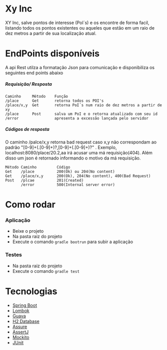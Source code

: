# Xy Inc
XY Inc, salve pontos de interesse (PoI´s) e os encontre de forma facil, listando todos os pontos existentes ou aqueles que estão em um raio de dez metros a partir de sua localização atual.

#####  

# EndPoints disponíveis
   A api Rest utilza a formatação Json para comunicação e disponibiliza os seguintes end points abaixo
##### Requisição/ Resposta
    Caminho     Método    Função
    /place      Get       retorna todos os POI's
    /place/x,y  Get       retorna PoI´s num raio de dez metros a partir de xy 
    /place      Post      salva um PoI e o retorna atualizado com seu id
    /error                apresenta a excessão lançada pelo servidor
    
##### Códigos de resposta
   O caminho /palce/x,y retorna bad request caso x,y não correspondam ao padrão
   "[0-9]+(\.[0-9]+)?,[0-9]+(\.[0-9]+)?" . Exemplo, localhost:8080/place/20.2,aa irá acusar uma má requisição(404). Além disso um json é retornado informando o motivo da má requisição.  

    Método Caminho         Código                        
    Get    /place          200(Ok) ou 204(No content)
    Get    /place/x,y      200(Ok), 204(No content), 400(Bad Request)     
    Post   /plcae          201(Created) 
           /error          500(Internal server error)
# Como rodar
### Aplicação
  - Beixe o projeto
  - Na pasta raiz do projeto
  - Execute o comando ```gradle bootrun``` para subir a aplicação

### Testes
  - Na pasta raiz do projeto
  - Execute o comando ```gradle test```
  
# Tecnologias
* [Spring Boot](https://projects.spring.io/spring-boot/)
* [Lombok](https://projectlombok.org/features/)
* [Guava](https://github.com/google/guava/wiki)
* [H2 Database](http://www.h2database.com/html/main.html)
* [Assure](http://rest-assured.io/)
* [AssertJ](http://joel-costigliola.github.io/assertj/)
* [Mockito](http://site.mockito.org/)
* [JUnit](http://junit.org/junit4/)
